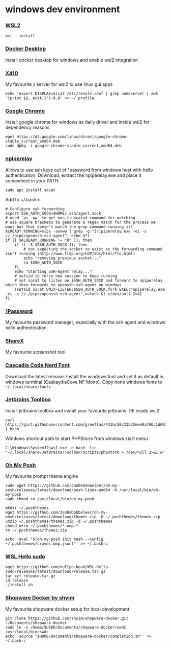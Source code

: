 # windows dev environment

### [WSL2](https://learn.microsoft.com/en-us/windows/wsl/install)
```
wsl --install
```

### [Docker Desktop](https://docs.docker.com/desktop/install/windows-install/)
Install docker desktop for windows and enable wsl2 integration

### [X410](https://x410.dev/)
My favourite x server for wsl2 to use linux gui apps
```
echo 'export DISPLAY=$(cat /etc/resolv.conf | grep nameserver | awk '{print $2; exit;}'):0.0' >> ~/.profile
```

### [Google Chrome](https://www.google.com/intl/en_us/chrome/)
Install google chrome for windows as daily driver and inside wsl2 for dependency reasons
```
wget https://dl.google.com/linux/direct/google-chrome-stable_current_amd64.deb
sudo dpkg -i google-chrome-stable_current_amd64.deb
```

### [npiperelay](https://github.com/jstarks/npiperelay/releases/tag/v0.1.0)
Allows to use ssh keys out of 1password from windows host with hello authentication.
Download, extract the npiperelay.exe and place it somewhere in your PATH.
```
sudo apt install socat
```
Add to ~/.bashrc
```
# Configure ssh forwarding
export SSH_AUTH_SOCK=$HOME/.ssh/agent.sock
# need `ps -ww` to get non-truncated command for matching
# use square brackets to generate a regex match for the process we want but that doesn't match the grep command running it!
ALREADY_RUNNING=$(ps -auxww | grep -q "[n]piperelay.exe -ei -s //./pipe/openssh-ssh-agent"; echo $?)
if [[ $ALREADY_RUNNING != "0" ]]; then
    if [[ -S $SSH_AUTH_SOCK ]]; then
        # not expecting the socket to exist as the forwarding command isn't running (http://www.tldp.org/LDP/abs/html/fto.html)
        echo "removing previous socket..."
        rm $SSH_AUTH_SOCK
    fi
    echo "Starting SSH-Agent relay..."
    # setsid to force new session to keep running
    # set socat to listen on $SSH_AUTH_SOCK and forward to npiperelay which then forwards to openssh-ssh-agent on windows
    (setsid socat UNIX-LISTEN:$SSH_AUTH_SOCK,fork EXEC:"npiperelay.exe -ei -s //./pipe/openssh-ssh-agent",nofork &) >/dev/null 2>&1
fi
```

### [1Password](https://1password.com/downloads/windows/)
My favourite password manager, especially with the ssh agent and windows hello authentication.

### [ShareX](https://github.com/ShareX/ShareX/releases)
My favourite screenshot tool

### [Cascadia Code Nerd Font](https://github.com/ryanoasis/nerd-fonts/releases/)
Download the latest release. Install the windows font and set it as default in windows terminal (CaskaydiaCove NF Mono).
Copy none windows fonts to `~/.local/share/fonts`

### [Jetbrains Toolbox](https://www.jetbrains.com/toolbox-app/)
Install jetbrains toolbox and install your favourite jetbrains IDE inside wsl2
```
curl https://gist.githubusercontent.com/greeflas/431bc50c23532eee8a7d6c1d603f3921/raw | bash
```

Windows shortcut path to start PHPStorm from windows start menu
```
C:\Windows\System32\wsl.exe -e bash -lic "~/.local/share/JetBrains/Toolbox/scripts/phpstorm > /dev/null 2>&1 &"
```

### [Oh My Posh](https://ohmyposh.dev/docs/installation/linux)
My favourite prompt theme engine
```
sudo wget https://github.com/JanDeDobbeleer/oh-my-posh/releases/latest/download/posh-linux-amd64 -O /usr/local/bin/oh-my-posh
sudo chmod +x /usr/local/bin/oh-my-posh

mkdir ~/.poshthemes
wget https://github.com/JanDeDobbeleer/oh-my-posh/releases/latest/download/themes.zip -O ~/.poshthemes/themes.zip
unzip ~/.poshthemes/themes.zip -d ~/.poshthemes
chmod u+rw ~/.poshthemes/*.omp.*
rm ~/.poshthemes/themes.zip

echo 'eval "$(oh-my-posh init bash --config ~/.poshthemes/craver.omp.json)"' >> ~/.bashrc
```

### [WSL Hello sudo](https://github.com/nullpo-head/WSL-Hello-sudo)
```
wget https://github.com/nullpo-head/WSL-Hello-sudo/releases/latest/download/release.tar.gz
tar xvf release.tar.gz
cd release
./install.sh
```

### [Shopware Docker by shyim](https://github.com/shyim/shopware-docker)
My favourite shopware docker setup for local development
```
git clone https://github.com/shyim/shopware-docker.git ~/Documents/shopware-docker
sudo ln -s /home/$USER/Documents/shopware-docker/swdc /usr/local/bin/swdc
echo 'source "$HOME/Documents/shopware-docker/completion.sh"' >> ~/.bashrc
```
